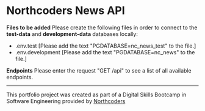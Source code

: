 # Northcoders News API

**Files to be added**
Please create the following files in order to connect to the **test-data** and **development-data** databases locally:

- .env.test [Please add the text "PGDATABASE=nc_news_test" to the file.]
- .env.development [Please add the text "PGDATABASE=nc_news" to the file.]

**Endpoints**
Please enter the request "GET /api" to see a list of all available endpoints.

---

This portfolio project was created as part of a Digital Skills Bootcamp in Software Engineering provided by [Northcoders](https://northcoders.com/)
